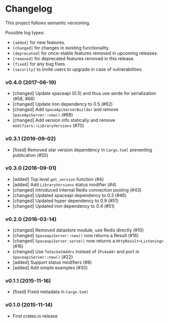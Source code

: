 # Changelog

This project follows semantic versioning.

Possible log types:

- `[added]` for new features.
- `[changed]` for changes in existing functionality.
- `[deprecated]` for once-stable features removed in upcoming releases.
- `[removed]` for deprecated features removed in this release.
- `[fixed]` for any bug fixes.
- `[security]` to invite users to upgrade in case of vulnerabilities.


### v0.4.0 (2017-06-19)

- [changed] Update spaceapi (0.5) and thus use serde for serialization (#58, #66)
- [changed] Update iron dependency to 0.5 (#62)
- [changed] Add `SpaceApiServerBuilder` and remove `SpaceApiServer::new()` (#68)
- [changed] Add version info statically and remove `modifiers::LibraryVersions` (#70)

### v0.3.1 (2016-09-02)

- [fixed] Removed star version dependency in `Cargo.toml` preventing publication (#55)

### v0.3.0 (2016-09-01)

- [added] Top level `get_version` function (#4)
- [added] Add `LibraryVersions` status modifier (#4)
- [changed] Introduced internal Redis connection pooling (#43)
- [changed] Updated spaceapi dependency to 0.3 (#46)
- [changed] Updated hyper dependency to 0.9 (#51)
- [changed] Updated iron dependency to 0.4 (#51)

### v0.2.0 (2016-03-14)

- [changed] Removed datastore module, use Redis directly (#10)
- [changed] `SpaceapiServer::new()` now returns a Result (#16)
- [changed] `SpaceapiServer.serve()` now returns a `HttpResult<Listening>` (#16)
- [changed] Use `ToSocketAddrs` instead of `IPv4addr` and port in `SpaceapiServer::new()` (#22)
- [added] Support status modifiers (#8)
- [added] Add simple examples (#30)

### v0.1.1 (2015-11-16)

- [fixed] Fixed metadata in `Cargo.toml`

### v0.1.0 (2015-11-14)

- First crates.io release
